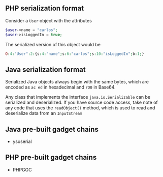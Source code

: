 ## **PHP serialization format**

Consider a `User` object with the attributes

```php
$user->name = "carlos";
$user->isLoggedIn = true;
```

The serialized version of this object would be

```php
O:4:"User":2:{s:4:"name";s:6:"carlos";s:10:"isLoggedIn";b:1;}
```

## **Java serialization format**

Serialized Java objects always begin with the same bytes, which are encoded as `ac ed` in hexadecimal and `rO0` in Base64.

Any class that implements the interface `java.io.Serializable` can be serialized and deserialized. If you have source code access, take note of any code that uses the `readObject()` method, which is used to read and deserialize data from an `InputStream`

## **Java pre-built gadget chains**

- ysoserial

## **PHP pre-built gadget chains**

- PHPGGC